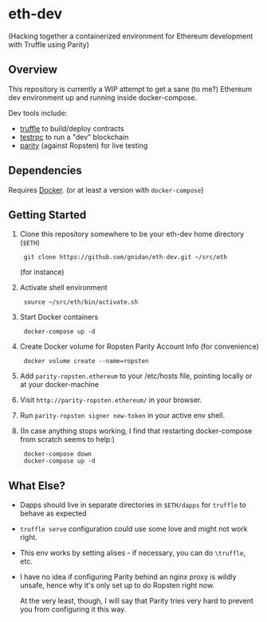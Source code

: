 # eth-dev

(Hacking together a containerized environment for Ethereum development with
Truffle using Parity)

## Overview

This repository is currently a WIP attempt to get a sane (to me?) Ethereum dev
environment up and running inside docker-compose.

Dev tools include:
 - [truffle](https://github.com/ConsenSys/truffle) to build/deploy contracts
 - [testrpc](https://github.com/ethereumjs/testrpc) to run a "dev" blockchain
 - [parity](https://ethcore.io/parity.html) (against Ropsten) for live testing

## Dependencies

Requires [Docker](https://www.docker.com/). (or at least a version with
`docker-compose`)


## Getting Started


1. Clone this repository somewhere to be your eth-dev home directory (`$ETH`)

        git clone https://github.com/gnidan/eth-dev.git ~/src/eth

   (for instance)

1. Activate shell environment

        source ~/src/eth/bin/activate.sh

1. Start Docker containers

        docker-compose up -d

1. Create Docker volume for Ropsten Parity Account Info (for convenience)

        docker volume create --name=ropsten

1. Add `parity-ropsten.ethereum` to your /etc/hosts file, pointing locally or
   at your docker-machine

1. Visit `http://parity-ropsten.ethereum/` in your browser.

1. Run `parity-ropsten signer new-token` in your active env shell.

1. (In case anything stops working, I find that restarting docker-compose from
   scratch seems to help:)

        docker-compose down
        docker-compose up -d


## What Else?

- Dapps should live in separate directories in `$ETH/dapps` for `truffle` to
  behave as expected

- `truffle serve` configuration could use some love and might not work right.

- This env works by setting alises - if necessary, you can do `\truffle`, etc.

- I have no idea if configuring Parity behind an nginx proxy is wildly unsafe,
  hence why it's only set up to do Ropsten right now.

  At the very least, though, I will say that Parity tries very hard to prevent
  you from configuring it this way.
